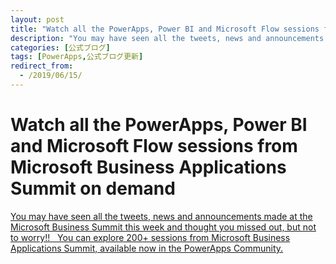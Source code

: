 ```yaml
---
layout: post
title: "Watch all the PowerApps, Power BI and Microsoft Flow sessions from Microsoft Business Applications Summit on demand"
description: "You may have seen all the tweets, news and announcements made at the Microsoft Business Summit this week and thought you missed out, but not to worry!!   You can explore 200+ sessions from Microsoft Business Applications Summit, available now in the PowerApps Community."
categories: [公式ブログ]
tags: [PowerApps,公式ブログ更新]
redirect_from:
  - /2019/06/15/
---
```


# Watch all the PowerApps, Power BI and Microsoft Flow sessions from Microsoft Business Applications Summit on demand

[<p>You may have seen all the tweets, news and announcements made at the Microsoft Business Summit this week and thought you missed out, but not to worry!!   You can explore 200+ sessions from Microsoft Business Applications Summit, available now in the PowerApps Community.</p>
](["https://powerapps.microsoft.com/ja-jp/blog/watch-all-the-powerapps-flow-and-power-bi-sessions-from-microsoft-business-applications-summit-on-demand/"])
